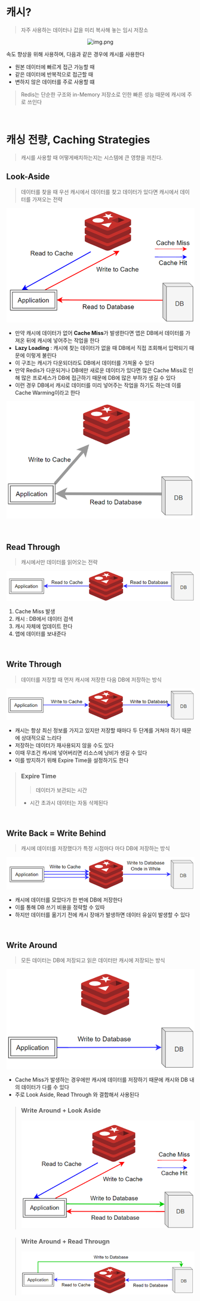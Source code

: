 # 캐시?

> 자주 사용하는 데이터나 값을 미리 복사해 놓는 임시 저장소

<div align="center">

![img.png](캐시란.png)

</div>

속도 향상을 위해 사용하며, 다음과 같은 경우에 캐시를 사용한다

* 원본 데이터에 빠르게 접근 가능할 때
* 같은 데이터에 반복적으로 접근할 때
* 변하지 않은 데이터를 주로 사용할 떄

> Redis는 단순한 구조와 in-Memory 저장소로 인한 빠른 성능 때문에 캐시에 주로 쓰인다

<br>

# 캐싱 전량, Caching Strategies

> 캐시를 사용할 때 어떻게배치하는지는 시스템에 큰 영향을 끼친다.

## Look-Aside

> 데이터를 찾을 때 우선 캐시에서 데이터를 찾고 데이터가 있다면 캐시에서 데이터를 가져오는 전략
<div align="center">

![img.png](img/Look-Aside.png)

</div>

* 만약 캐시에 데이터가 없어 **Cache Miss**가 발생한다면 앱은 DB에서 데이터를 가져온 뒤에 캐시에 넣어주는 작업을 한다
* **Lazy Loading** : 캐시에 찾는 데이터가 없을 때 DB에서 직접 조회해서 입력되기 때문에 이렇게 불린다
* 이 구조는 캐시가 다운되더라도 DB에서 데이터를 가져올 수 있다
* 만약 Redis가 다운되거나 DB에만 새로운 데이터가 있다면 많은 Cache Miss로 인해 많은 프로세스가 DB에 접근하기 때문에 DB에 많은 부하가 생길 수 있다
* 이런 경우 DB에서 캐시로 데이터를 미리 넣어주는 작업을 하기도 하는데 이를 Cache Warming이라고 한다

<div align="center">
  
![img.png](img/Cache%20Warming.png)

</div>

<br>

## Read Through

> 캐시에서만 데이터를 읽어오는 전략

<div align="center">
  
![img.png](img/Read%20Trough.png)

</div>

1. Cache Miss 발생
2. 캐시 : DB에서 데이터 검색
3. 캐시 자체에 업데이트 한다
4. 앱에 데이터를 보내준다

<br>

## Write Through

> 데이터를 저장할 때 먼저 캐시에 저장한 다음 DB에 저장하는 방식

<div align="center">
  
![img.png](img/Write%20Through.png)

</div>

* 캐시는 항상 최신 정보를 가지고 있지만 저장할 때마다 두 단계를 거쳐야 하기 때문에 상대적으로 느리다
* 저장하는 데이터가 재사용되지 않을 수도 있다
* 이때 무조건 캐시에 넣어버리면 리소스에 낭비가 생길 수 있다
* 이를 방지하기 위해 Expire Time을 설정하기도 한다

> ### Expire Time
>> 데이터가 보관되는 시간
> * 시간 초과시 데이터는 자동 삭제된다

<br>

## Write Back = Write Behind

> 캐시에 데이터를 저장했다가 특정 시점마다 마다 DB에 저장하는 방식

<div align="center">
  
![img.png](img/Write%20Back.png)

</div>

* 캐시에 데이터를 모았다가 한 번에 DB에 저장한다
* 이를 통해 DB 쓰기 비용을 정략할 수 있따
* 하지만 데이터를 옮기기 전에 캐시 장애가 발생하면 데이터 유실이 발생할 수 있다

<br>

## Write Around

> 모든 데이터는 DB에 저장되고 읽은 데이터만 캐시에 저장되는 방식

<div align="center">
  
![img.png](img/Write%20Around.png)

</div>

* Cache Miss가 발생하는 경우에만 캐시에 데이터를 저장하기 때문에 캐시와 DB 내의 데이터가 다를 수 있다
* 주로 Look Aside, Read Through 와 결합해서 사용된다

> ### Write Around + Look Aside
> ![img.png](img/Write%20Around%20+%20Look%20Aside.png)


> ### Write Around + Read Througn
> ![img.png](img/Write%20Around%20+%20Read%20Through.png)

